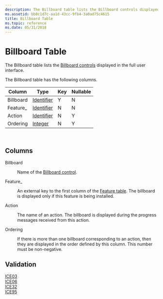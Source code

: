 ```yaml
---
description: The Billboard table lists the Billboard controls displayed in the full user interface.
ms.assetid: bb8c1d7c-aa1d-43cc-9fb4-3a0ad75c4615
title: Billboard Table
ms.topic: reference
ms.date: 05/31/2018
---
```


# Billboard Table

The Billboard table lists the [Billboard controls](billboard-control.md) displayed in the full user interface.

The Billboard table has the following columns.



| Column    | Type                         | Key | Nullable |
|-----------|------------------------------|-----|----------|
| Billboard | [Identifier](identifier.md) | Y   | N        |
| Feature\_ | [Identifier](identifier.md) | N   | N        |
| Action    | [Identifier](identifier.md) | N   | Y        |
| Ordering  | [Integer](integer.md)       | N   | Y        |



 

## Columns

<dl> <dt>

<span id="Billboard"></span><span id="billboard"></span><span id="BILLBOARD"></span>Billboard
</dt> <dd>

Name of the [Billboard control](billboard-control.md).

</dd> <dt>

<span id="Feature_"></span><span id="feature_"></span><span id="FEATURE_"></span>Feature\_
</dt> <dd>

An external key to the first column of the [Feature table](feature-table.md). The billboard is displayed only if this feature is being installed.

</dd> <dt>

<span id="Action"></span><span id="action"></span><span id="ACTION"></span>Action
</dt> <dd>

The name of an action. The billboard is displayed during the progress messages received from this action.

</dd> <dt>

<span id="Ordering"></span><span id="ordering"></span><span id="ORDERING"></span>Ordering
</dt> <dd>

If there is more than one billboard corresponding to an action, then they are displayed in the order defined by this column. This number must be non-negative.

</dd> </dl>

## Validation

<dl>

[ICE03](ice03.md)  
[ICE06](ice06.md)  
[ICE32](ice32.md)  
[ICE95](ice95.md)  
</dl>

 

 




